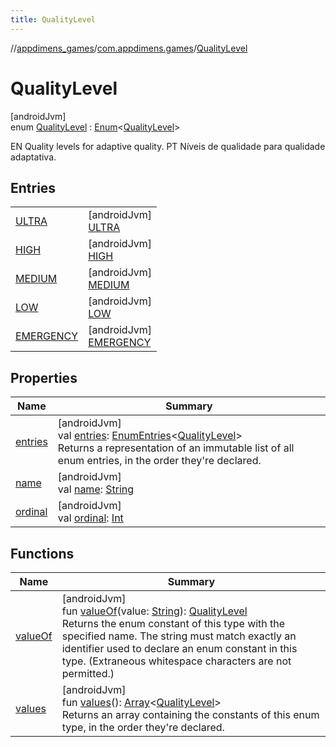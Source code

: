 ```yaml
---
title: QualityLevel
---
```

//[appdimens_games](../../../index.html)/[com.appdimens.games](../index.html)/[QualityLevel](index.html)



# QualityLevel



[androidJvm]\
enum [QualityLevel](index.html) : [Enum](https://kotlinlang.org/api/core/kotlin-stdlib/kotlin/-enum/index.html)&lt;[QualityLevel](index.html)&gt; 

EN Quality levels for adaptive quality. PT Níveis de qualidade para qualidade adaptativa.



## Entries


| | |
|---|---|
| [ULTRA](-u-l-t-r-a/index.html) | [androidJvm]<br>[ULTRA](-u-l-t-r-a/index.html) |
| [HIGH](-h-i-g-h/index.html) | [androidJvm]<br>[HIGH](-h-i-g-h/index.html) |
| [MEDIUM](-m-e-d-i-u-m/index.html) | [androidJvm]<br>[MEDIUM](-m-e-d-i-u-m/index.html) |
| [LOW](-l-o-w/index.html) | [androidJvm]<br>[LOW](-l-o-w/index.html) |
| [EMERGENCY](-e-m-e-r-g-e-n-c-y/index.html) | [androidJvm]<br>[EMERGENCY](-e-m-e-r-g-e-n-c-y/index.html) |


## Properties


| Name | Summary |
|---|---|
| [entries](entries.html) | [androidJvm]<br>val [entries](entries.html): [EnumEntries](https://kotlinlang.org/api/core/kotlin-stdlib/kotlin.enums/-enum-entries/index.html)&lt;[QualityLevel](index.html)&gt;<br>Returns a representation of an immutable list of all enum entries, in the order they're declared. |
| [name](../-u-i-element-type/-l-o-a-d-i-n-g_-i-n-d-i-c-a-t-o-r/index.html#-372974862%2FProperties%2F1754880163) | [androidJvm]<br>val [name](../-u-i-element-type/-l-o-a-d-i-n-g_-i-n-d-i-c-a-t-o-r/index.html#-372974862%2FProperties%2F1754880163): [String](https://kotlinlang.org/api/core/kotlin-stdlib/kotlin/-string/index.html) |
| [ordinal](../-u-i-element-type/-l-o-a-d-i-n-g_-i-n-d-i-c-a-t-o-r/index.html#-739389684%2FProperties%2F1754880163) | [androidJvm]<br>val [ordinal](../-u-i-element-type/-l-o-a-d-i-n-g_-i-n-d-i-c-a-t-o-r/index.html#-739389684%2FProperties%2F1754880163): [Int](https://kotlinlang.org/api/core/kotlin-stdlib/kotlin/-int/index.html) |


## Functions


| Name | Summary |
|---|---|
| [valueOf](value-of.html) | [androidJvm]<br>fun [valueOf](value-of.html)(value: [String](https://kotlinlang.org/api/core/kotlin-stdlib/kotlin/-string/index.html)): [QualityLevel](index.html)<br>Returns the enum constant of this type with the specified name. The string must match exactly an identifier used to declare an enum constant in this type. (Extraneous whitespace characters are not permitted.) |
| [values](values.html) | [androidJvm]<br>fun [values](values.html)(): [Array](https://kotlinlang.org/api/core/kotlin-stdlib/kotlin/-array/index.html)&lt;[QualityLevel](index.html)&gt;<br>Returns an array containing the constants of this enum type, in the order they're declared. |
